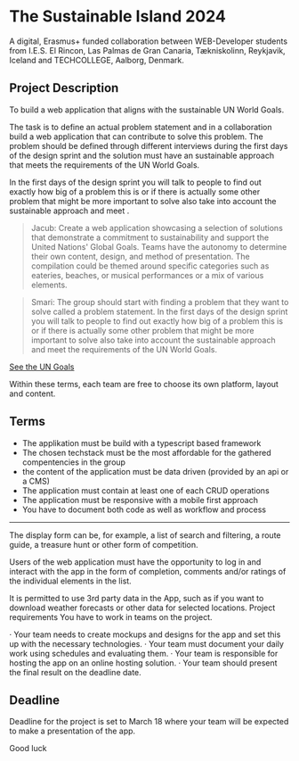 # The Sustainable Island 2024
 
A digital, Erasmus+ funded collaboration between WEB-Developer students from I.E.S. El Rincon, Las Palmas de Gran Canaria, Tækniskolinn, Reykjavik, Iceland and  TECHCOLLEGE, Aalborg, Denmark.

## Project Description
To build a web application that aligns with the sustainable UN World Goals. 

The task is to define an actual problem statement and in a collaboration build a web application that can contribute to solve this  problem. The problem should be defined through different interviews during the first days of the design sprint and the solution must have an sustainable approach that meets the requirements of the UN World Goals.

In the first days of the design sprint you will talk to people to find out exactly how big of a problem this is or if there is actually some other problem that might be more important to solve also take into account the sustainable approach and meet .

> Jacub: Create a web application showcasing a selection of solutions that demonstrate a commitment to sustainability and support the United Nations' Global Goals.
Teams have the autonomy to determine their own content, design, and method of presentation.
The compilation could be themed around specific categories such as eateries, beaches, or musical performances or a mix of various elements.

> Smari: The group should start with finding a problem that they want to solve called a problem statement. In the first days of the design sprint you will talk to people to find out exactly how big of a problem this is or if there is actually some other problem that might be more important to solve also take into account the sustainable approach and meet the requirements of the UN World Goals.

[See the UN Goals](https://sdgs.un.org/goals)
 
Within these terms, each team are free to choose its own platform, layout and content.

## Terms

- The applikation must be build with a typescript based framework
- The chosen techstack must be the most affordable for the gathered compentencies in the group
- the content of the application must be data driven (provided by an api or a CMS)
- The application must contain at least one of each CRUD operations
- The application must be responsive with a mobile first approach
- You have to document both code as well as workflow and process 
___
 
The display form can be, for example, a list of search and filtering, a route guide, a treasure hunt or other form of competition.
 
Users of the web application must have the opportunity to log in and interact with the app in the form of completion, comments and/or ratings of the individual elements in the list.
 
It is permitted to use 3rd party data in the App, such as if you want to download weather forecasts or other data for selected locations.
Project requirements
You have to work in teams on the project.
 
·  	Your team needs to create mockups and designs for the app and set this up with the necessary technologies.
·  	Your team must document your daily work using schedules and evaluating them.
·  	Your team is responsible for hosting the app on an online hosting solution.
·  	Your team should present the final result on the deadline date.

## Deadline
Deadline for the project is set to March 18 where your team will be expected to make a presentation of the app.
 
Good luck
 
 

